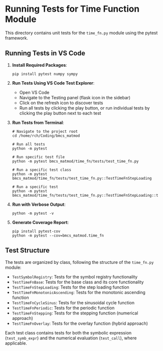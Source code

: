 # Running Tests for Time Function Module

This directory contains unit tests for the `time_fn.py` module using the pytest framework.

## Running Tests in VS Code

1. **Install Required Packages**:
   ```
   pip install pytest numpy sympy
   ```

2. **Run Tests Using VS Code Test Explorer**:
   - Open VS Code
   - Navigate to the Testing panel (flask icon in the sidebar)
   - Click on the refresh icon to discover tests
   - Run all tests by clicking the play button, or run individual tests by clicking the play button next to each test

3. **Run Tests from Terminal**:
   ```
   # Navigate to the project root
   cd /home/rch/Coding/bmcs_matmod
   
   # Run all tests
   python -m pytest
   
   # Run specific test file
   python -m pytest bmcs_matmod/time_fn/tests/test_time_fn.py
   
   # Run a specific test class
   python -m pytest bmcs_matmod/time_fn/tests/test_time_fn.py::TestTimeFnStepLoading
   
   # Run a specific test
   python -m pytest bmcs_matmod/time_fn/tests/test_time_fn.py::TestTimeFnStepLoading::test_call
   ```

4. **Run with Verbose Output**:
   ```
   python -m pytest -v
   ```

5. **Generate Coverage Report**:
   ```
   pip install pytest-cov
   python -m pytest --cov=bmcs_matmod.time_fn
   ```

## Test Structure

The tests are organized by class, following the structure of the `time_fn.py` module:

- `TestSymbolRegistry`: Tests for the symbol registry functionality
- `TestTimeFnBase`: Tests for the base class and its core functionality
- `TestTimeFnStepLoading`: Tests for the step loading function
- `TestTimeFnMonotonicAscending`: Tests for the monotonic ascending function
- `TestTimeFnCycleSinus`: Tests for the sinusoidal cycle function
- `TestTimeFnPeriodic`: Tests for the periodic function
- `TestTimeFnStepping`: Tests for the stepping function (numerical approach)
- `TestTimeFnOverlay`: Tests for the overlay function (hybrid approach)

Each test class contains tests for both the symbolic expression (`test_symb_expr`) and the numerical evaluation (`test_call`), where applicable.

